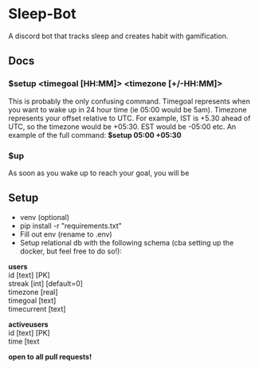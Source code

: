 # Sleep-Bot

A discord bot that tracks sleep and creates habit with gamification.

## Docs

### $setup <timegoal [HH:MM]> <timezone [+/-HH:MM]>   
This is probably the only confusing command. Timegoal represents when you want to wake up in 24 hour time (ie 05:00 would be 5am). Timezone represents your offset relative to UTC. For example, IST is +5.30 ahead of UTC, so the timezone would be +05:30. EST would be -05:00 etc. An example of the full command: **$setup 05:00 +05:30** 

### $up  
As soon as you wake up to reach your goal, you will be 




## Setup  
- venv (optional)
- pip install -r "requirements.txt"
- Fill out env (rename to .env)
- Setup relational db with the following schema (cba setting up the docker, but feel free to do so!):

**users**  
id [text] [PK]  
streak [int] [default=0]  
timezone [real]  
timegoal [text]  
timecurrent [text]  

**activeusers**  
id [text] [PK]  
time [text  

__open to all pull requests!__
